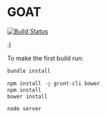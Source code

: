 GOAT
====
[![Build Status](https://travis-ci.org/CTAPbIuMABP/goat.png?branch=master)](https://travis-ci.org/CTAPbIuMABP/goat)

:)

To make the first build run:

```bash
bundle install

npm install -g grunt-cli bower
npm install
bower install

node server
```
